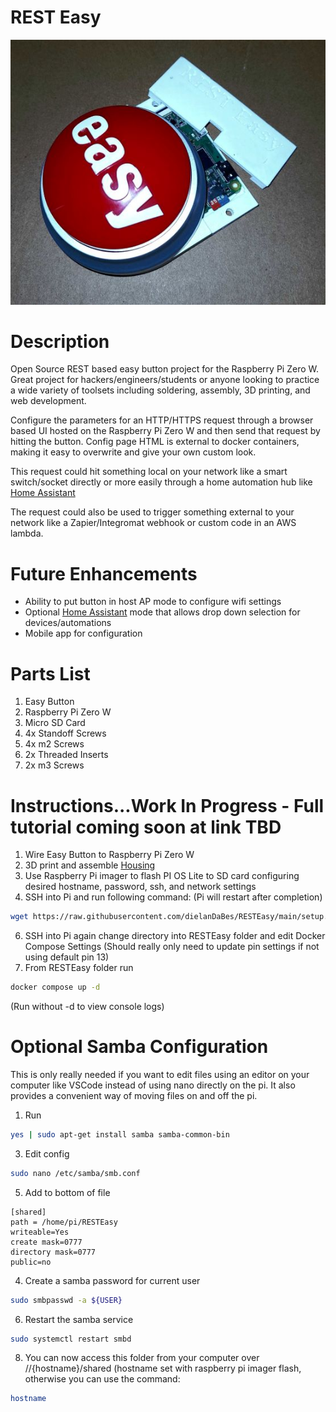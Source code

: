 # REST Easy

<p align="center">
  <img src="RESTEasy_resize.jpg">
</p>

# Description
Open Source REST based easy button project for the Raspberry Pi Zero W. Great project for hackers/engineers/students or anyone looking to practice a wide variety of toolsets including soldering, assembly, 3D printing, and web development.

Configure the parameters for an HTTP/HTTPS request through a browser based UI hosted on the Raspberry Pi Zero W and then send that request by hitting the button. Config page HTML is external to docker containers, making it easy to overwrite and give your own custom look.

This request could hit something local on your network like a smart switch/socket directly or more easily through a home automation hub like <a href="https://github.com/home-assistant">Home Assistant</a>

The request could also be used to trigger something external to your network like a Zapier/Integromat webhook or custom code in an AWS lambda.

# Future Enhancements
- Ability to put button in host AP mode to configure wifi settings
- Optional <a href="https://github.com/home-assistant">Home Assistant</a> mode that allows drop down selection for devices/automations
- Mobile app for configuration

# Parts List
1. Easy Button
2. Raspberry Pi Zero W
3. Micro SD Card
4. 4x Standoff Screws
5. 4x m2 Screws
6. 2x Threaded Inserts
7. 2x m3 Screws

# Instructions...Work In Progress - Full tutorial coming soon at link TBD
1. Wire Easy Button to Raspberry Pi Zero W 
2. 3D print and assemble <a href="https://www.tinkercad.com/things/0qxXQGSvE9Z?sharecode=hq_qgz9BtA8mJckSX1Y-pCkFWSxI0rSVLPcXG-DfLVY">Housing</a>
4. Use Raspberry Pi imager to flash PI OS Lite to SD card configuring desired hostname, password, ssh, and network settings
5. SSH into Pi and run following command: (Pi will restart after completion)
``` sh
wget https://raw.githubusercontent.com/dielanDaBes/RESTEasy/main/setup.sh && sudo chmod +x setup.sh && ./setup.sh
```
6. SSH into Pi again change directory into RESTEasy folder and edit Docker Compose Settings (Should really only need to update pin settings if not using default pin 13)
7. From RESTEasy folder run 
``` sh 
docker compose up -d
``` 
(Run without -d to view console logs)

# Optional Samba Configuration
This is only really needed if you want to edit files using an editor on your computer like VSCode instead of using nano directly on the pi. It also provides a convenient way of moving files on and off the pi.

1. Run 
``` sh 
yes | sudo apt-get install samba samba-common-bin
```
3. Edit config 
``` sh
sudo nano /etc/samba/smb.conf
```
5. Add to bottom of file 
```
[shared]
path = /home/pi/RESTEasy
writeable=Yes
create mask=0777
directory mask=0777
public=no
```
4. Create a samba password for current user
``` sh
sudo smbpasswd -a ${USER}
```
6. Restart the samba service 
``` sh
sudo systemctl restart smbd
```
8. You can now access this folder from your computer over //{hostname}/shared (hostname set with raspberry pi imager flash, otherwise you can use the command:
``` sh
hostname
```

